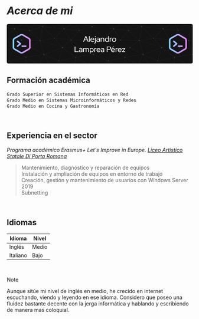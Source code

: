 # *Acerca de mi*
![Header](./header2.png)

## Formación académica
~~~
Grado Superior en Sistemas Informáticos en Red
Grado Medio en Sistemas Microinformáticos y Redes
Grado Medio en Cocina y Gastronomía
~~~
<br>
 
## Experiencia en el sector
*Programa académico Erasmus+ Let's Improve in Europe. [Liceo Artistico Statale Di Porta Romana](https://www.artisticofirenze.edu.it)*
> Mantenimiento, diagnóstico y reparación de equipos  
> Instalación y ampliación de equipos en entorno de trabajo  
> Creación, gestión y mantenimiento de usuarios con Windows Server 2019  
> Subnetting  
<br>

## Idiomas
| Idioma | Nivel |
| ------ | ----- |
| Inglés | Medio |
| Italiano | Bajo |
<br>

> [!NOTE]
> Aunque sitúe mi nivel de inglés en medio, he crecido en internet escuchando, viendo y leyendo en ese idioma. Considero que poseo una fluidez bastante decente con la jerga informática y hablando y escribiendo de manera mas coloquial.

